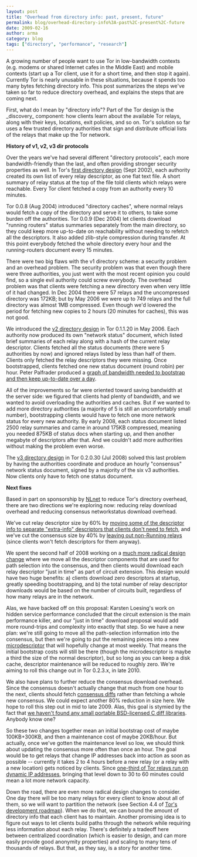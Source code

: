 ```yaml
---
layout: post
title: "Overhead from directory info: past, present, future"
permalink: blog/overhead-directory-info%3A-past%2C-present%2C-future
date: 2009-02-16
author: arma
category: blog
tags: ["directory", "performance", "research"]
---
```


A growing number of people want to use Tor in low-bandwidth contexts (e.g. modems or shared Internet cafes in the Middle East) and mobile contexts (start up a Tor client, use it for a short time, and then stop it again). Currently Tor is nearly unusable in these situations, because it spends too many bytes fetching directory info. This post summarizes the steps we've taken so far to reduce directory overhead, and explains the steps that are coming next.

First, what do I mean by "directory info"? Part of the Tor design is the \_discovery\_ component: how clients learn about the available Tor relays, along with their keys, locations, exit policies, and so on. Tor's solution so far uses a few trusted directory authorities that sign and distribute official lists of the relays that make up the Tor network.

**History of v1, v2, v3 dir protocols**

Over the years we've had several different "directory protocols", each more bandwidth-friendly than the last, and often providing stronger security properties as well. In Tor's [first directory design](https://gitweb.torproject.org/torspec.git/blob/HEAD:/attic/dir-spec-v1.txt) (Sept 2002), each authority created its own list of every relay descriptor, as one flat text file. A short summary of relay status at the top of the file told clients which relays were reachable. Every Tor client fetched a copy from an authority every 10 minutes.

Tor 0.0.8 (Aug 2004) introduced "directory caches", where normal relays would fetch a copy of the directory and serve it to others, to take some burden off the authorities. Tor 0.0.9 (Dec 2004) let clients download "running routers" status summaries separately from the main directory, so they could keep more up-to-date on reachability without needing to refetch all the descriptors. It also added zlib-style compression during transfer. At this point everybody fetched the whole directory every hour and the running-routers document every 15 minutes.

There were two big flaws with the v1 directory scheme: a security problem and an overhead problem. The security problem was that even though there were three authorities, you just went with the most recent opinion you could find, so a single evil authority could screw everybody. The overhead problem was that clients were fetching a new directory even when very little of it had changed. In Dec 2004 there were 57 relays and the uncompressed directory was 172KB; but by May 2006 we were up to 749 relays and the full directory was almost 1MB compressed. Even though we'd lowered the period for fetching new copies to 2 hours (20 minutes for caches), this was not good.

We introduced the [v2 directory design](https://gitweb.torproject.org/torspec.git/blob/HEAD:/dir-spec-v2.txt) in Tor 0.1.1.20 in May 2006. Each authority now produced its own "network status" document, which listed brief summaries of each relay along with a hash of the current relay descriptor. Clients fetched all the status documents (there were 5 authorities by now) and ignored relays listed by less than half of them. Clients only fetched the relay descriptors they were missing. Once bootstrapped, clients fetched one new status document (round robin) per hour. Peter Palfrader produced a [graph of bandwidth needed to bootstrap and then keep up-to-date over a day](http://asteria.noreply.org/~weasel/Tor/tor-client-download-stats-longterm-dl.jpg).

All of the improvements so far were oriented toward saving bandwidth at the server side: we figured that clients had plenty of bandwidth, and we wanted to avoid overloading the authorities and caches. But if we wanted to add more directory authorities (a majority of 5 is still an uncomfortably small number), bootstrapping clients would have to fetch one more network status for every new authority. By early 2008, each status document listed 2500 relay summaries and came in around 175KB compressed, meaning you needed 875KB of status docs when starting up, and then another megabyte of descriptors after that. And we couldn't add more authorities without making the problem even worse.

The [v3 directory design](https://gitweb.torproject.org/torspec.git/blob/HEAD:/dir-spec.txt) in Tor 0.2.0.30 (Jul 2008) solved this last problem by having the authorities coordinate and produce an hourly "consensus" network status document, signed by a majority of the six v3 authorities. Now clients only have to fetch one status document.

**Next fixes**

Based in part on sponsorship by [NLnet](http://www.nlnet.nl/) to reduce Tor's directory overhead, there are two directions we're exploring now: reducing relay download overhead and reducing consensus networkstatus download overhead.

We've cut relay descriptor size by 60% by [moving some of the descriptor info to separate "extra-info" descriptors that clients don't need to fetch](https://gitweb.torproject.org/torspec.git/blob/HEAD:/proposals/104-short-descriptors.txt), and we've cut the consensus size by 40% by [leaving out non-Running relays](https://gitweb.torproject.org/torspec.git/blob/HEAD:/proposals/138-remove-down-routers-from-consensus.txt) (since clients won't fetch descriptors for them anyway).

We spent the second half of 2008 working on a [much more radical design change](https://gitweb.torproject.org/torspec.git/blob/HEAD:/proposals/141-jit-sd-downloads.txt) where we move all the descriptor components that are used for path selection into the consensus, and then clients would download each relay descriptor "just in time" as part of circuit extension. This design would have two huge benefits: a) clients download zero descriptors at startup, greatly speeding bootstrapping, and b) the total number of relay descriptor downloads would be based on the number of circuits built, regardless of how many relays are in the network.

Alas, we have backed off on this proposal: Karsten Loesing's work on hidden service performance concluded that the circuit extension is the main performance killer, and our "just in time" download proposal would add more round-trips and complexity into exactly that step. So we have a new plan: we're still going to move all the path-selection information into the consensus, but then we're going to put the remaining pieces into a new [microdescriptor](https://gitweb.torproject.org/torspec.git/blob/HEAD:/proposals/158-microdescriptors.txt) that will hopefully change at most weekly. That means the initial bootstrap costs will still be there (though the microdescriptor is maybe a third the size of the normal descriptor), but so long as you can keep a disk cache, descriptor maintenance will be reduced to roughly zero. We're aiming to roll this change out in Tor 0.2.3.x, in late 2010.

We also have plans to further reduce the consensus download overhead. Since the consensus doesn't actually change that much from one hour to the next, clients should fetch [consensus diffs](https://gitweb.torproject.org/torspec.git/blob/HEAD:/proposals/140-consensus-diffs.txt) rather than fetching a whole new consensus. We could expect another 80% reduction in size here. We hope to roll this step out in mid to late 2009. Alas, this goal is stymied by the fact that [we haven't found any small portable BSD-licensed C diff libraries](http://archives.seul.org/or/dev/Jun-2008/msg00031.html). Anybody know one?

So these two changes together mean an initial bootstrap cost of maybe 100KB+300KB, and then a maintenance cost of maybe 20KB/hour. But actually, once we've gotten the maintenance level so low, we should think about updating the consensus more often than once an hour. The goal would be to get relays that change IP addresses back into action as soon as possible -- currently it takes 2 to 4 hours before a new relay (or a relay with a new location) gets noticed by clients. Since [one-third of Tor relays run on dynamic IP addresses](http://freehaven.net/~karsten/metrics/dirarch-2009-02-11.pdf), bringing that level down to 30 to 60 minutes could mean a lot more network capacity.

Down the road, there are even more radical design changes to consider. One day there will be too many relays for every client to know about all of them, so we will want to partition the network (see Section 4.4 of [Tor's development roadmap](https://svn.torproject.org/svn/projects/roadmaps/2008-12-19-roadmap-full.pdf)). When we do that, we can bound the amount of directory info that each client has to maintain. Another promising idea is to figure out ways to let clients build paths through the network while requiring less information about each relay. There's definitely a tradeoff here between centralized coordination (which is easier to design, and can more easily provide good anonymity properties) and scaling to many tens of thousands of relays. But that, as they say, is a story for another time.

